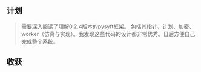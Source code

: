 ## 计划
> 需要深入阅读了理解0.2.4版本的pysyft框架。
> 包括其指针、计划、加密、worker（仿真与实现）。我发现这些代码的设计都非常优秀。日后方便自己完成整个系统。





## 收获
